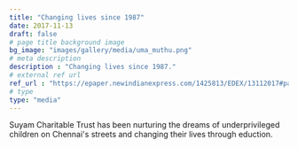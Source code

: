 ```yaml
---
title: "Changing lives since 1987"
date: 2017-11-13
draft: false
# page title background image
bg_image: "images/gallery/media/uma_muthu.png"
# meta description
description : "Changing lives since 1987."
# external ref url
ref_url : "https://epaper.newindianexpress.com/1425813/EDEX/13112017#page/7/1"
# type
type: "media"
---
```


Suyam Charitable Trust has been nurturing the dreams of underprivileged 
children on Chennai's streets and changing their lives through eduction.
